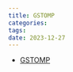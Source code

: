 ```yaml
---
title: GSTOMP
categories: 
tags: 
date: 2023-12-27
---
```


- [GSTOMP](https://www.frontiersin.org/journals/robotics-and-ai/articles/10.3389/frobt.2019.00105/full)